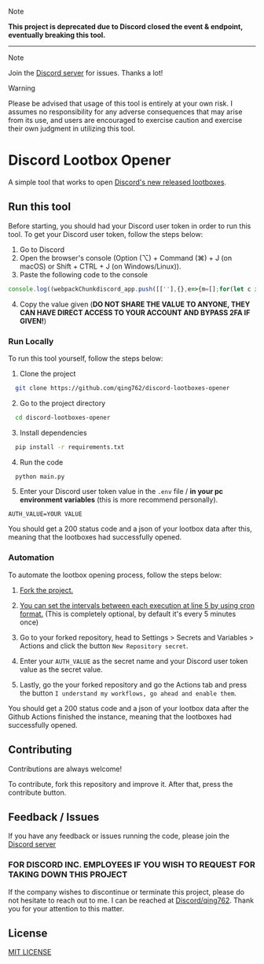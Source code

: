 > [!NOTE]  
> **This project is deprecated due to Discord closed the event & endpoint, eventually breaking this tool.**

---

> [!NOTE]  
> Join the [Discord server](https://qing762.is-a.dev/discord) for issues. Thanks a lot!

> [!WARNING]
> Please be advised that usage of this tool is entirely at your own risk. I assumes no responsibility for any adverse consequences that may arise from its use, and users are encouraged to exercise caution and exercise their own judgment in utilizing this tool.

# Discord Lootbox Opener
A simple tool that works to open [Discord's new released lootboxes](https://www.youtube.com/watch?v=cc2-4ci4G84).

## Run this tool

Before starting, you should had your Discord user token in order to run this tool. To get your Discord user token, follow the steps below:
1. Go to Discord
2. Open the browser's console (Option (⌥) + Command (⌘) + J (on macOS) or Shift + CTRL + J (on Windows/Linux)).
3. Paste the following code to the console
```javascript
console.log((webpackChunkdiscord_app.push([[''],{},e=>{m=[];for(let c in e.c)m.push(e.c[c])}]),m).find(m=>m?.exports?.default?.getToken!==void 0).exports.default.getToken())
```
4. Copy the value given (**DO NOT SHARE THE VALUE TO ANYONE, THEY CAN HAVE DIRECT ACCESS TO YOUR ACCOUNT AND BYPASS 2FA IF GIVEN!**)

### Run Locally

To run this tool yourself, follow the steps below:

1. Clone the project

```bash
  git clone https://github.com/qing762/discord-lootboxes-opener
```

2. Go to the project directory

```bash
  cd discord-lootboxes-opener
```

3. Install dependencies

```bash
  pip install -r requirements.txt
```

4. Run the code 

```bash
  python main.py
```

5. Enter your Discord user token value in the `.env` file / __in your pc environment variables__ (this is more recommend personally).

```dotenv
AUTH_VALUE=YOUR VALUE
```

You should get a 200 status code and a json of your lootbox data after this, meaning that the lootboxes had successfully opened.


### Automation

To automate the lootbox opening process, follow the steps below:

1. [Fork the project.](https://github.com/qing762/discord-lootboxes-opener/fork)

2. [You can set the intervals between each execution at line 5 by using cron format.](https://github.com/qing762/discord-lootboxes-opener/blob/master/.github/workflows/automate.yml) (This is completely optional, by default it's every 5 minutes once)

3. Go to your forked repository, head to Settings > Secrets and Variables > Actions and click the button `New Repository secret`.

4. Enter your `AUTH_VALUE` as the secret name and your Discord user token value as the secret value.

5. Lastly, go the your forked repository and go the Actions tab and press the button `I understand my workflows, go ahead and enable them`.

You should get a 200 status code and a json of your lootbox data after the Github Actions finished the instance, meaning that the lootboxes had successfully opened.


## Contributing

Contributions are always welcome!

To contribute, fork this repository and improve it. After that, press the contribute button.

## Feedback / Issues

If you have any feedback or issues running the code, please join the [Discord server](https://qing762.is-a.dev/discord)

### FOR DISCORD INC. EMPLOYEES IF YOU WISH TO REQUEST FOR TAKING DOWN THIS PROJECT

If the company wishes to discontinue or terminate this project, please do not hesitate to reach out to me. I can be reached at [Discord/qing762](https://discord.com/users/635765555277725696). Thank you for your attention to this matter.


## License

[MIT LICENSE](https://choosealicense.com/licenses/mit/)


